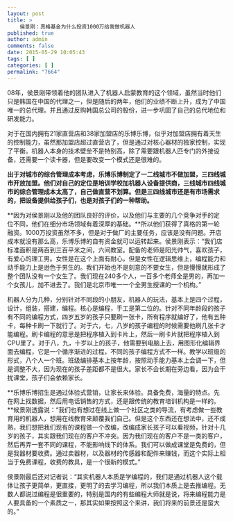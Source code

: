```yaml
---
layout: post
title: >
    侯景刚：真格基金为什么投资1000万给我做机器人
published: true
author: admin
comments: false
date: 2015-05-29 10:05:43
tags: [ ]
categories: [ ]
permalink: "7664"
---
```



08年，侯景刚带领着他的团队进入了机器人启蒙教育的这个领域，虽然当时他们只是韩国在中国的代理之一，但是随后的两年，他们的业绩不断上升，成为了中国唯一的总代理。并且通过反购韩国总公司的股份，进一步巩固了自己的总代地位和研发能力。

对于在国内拥有21家直营店和38家加盟店的乐博乐博，似乎对加盟店拥有着天生的控制能力，虽然那加盟店超过直营店了，但是通过对核心器材的独家控制，实现了平衡。机器人本身的技术壁垒不是特别高，除了需要跟机器人匹专门的外接设备，还需要一个读卡器，但是要改变一个模式还是很难的。

**出于对城市的综合管理成本考虑，乐博乐博制定了一二线城市不做加盟，三四线城市开放加盟。他们对自己的定位是培训学校加机器人设备提供商，三线城市四线城市的综合管理成本太高了，自己做直营不划算。但是三四线城市还是有市场需求的，把设备提供给孩子们，也是对孩子们的一种帮助。**

**因为对侯景刚以及他的团队良好的评价，以及他们与主要的几个竞争对手的定位不同，他们在细分市场领域有着深厚的基础。**所以他们获得了真格的第一轮融资。1000万投资虽然不多，但是对于做厂的主要任务，应该是没有问题。开店成本就没有那么高，乐博乐博的自有资金就可以运转起来。侯景刚表示：“我们店标准面积是两百到三百平米之间，六间教室。配备的老师是阳光帅气，喜欢孩子，有爱心的理工男。女性是在这个上面有耐心，但是女性在逻辑思维上，编程能力和动手能力上是逊色于男生的。我们开始也不是刻意的不要女生，但是慢慢就形成了整个团队没有一个女生了。我们现在240多个人，一百多个老师全是男的，再加一个女孩儿，加不进去了。我们是北京市唯一一个全男生授课的一个机构。”

机器人分为几种，分别针对不同段的小朋友，机器人的玩法，基本上是四个过程，设计，组装，搭建，编程。核心是编程，手工是第二位的。针对不同年龄段的孩子有不同的编程方式，四岁五岁的孩子只要刷一张卡，所有程序就编好了，他有五种卡，每种卡刷一下就行了。对于六，七，八岁的孩子编程的时候需要他刷几张卡才能编程。刷卡编程的意思是把程序植入到卡片上，然后一刷卡片就把程序植入到CPU里了。对于八，九，十岁以上的孩子，他需要到电脑上去，用图形化编辑界面去编程，它是一个循序渐进的过程，不同的孩子编程方式不一样。教学以班级的形式，八个人一个班。班级编排基本上按年龄，按照动手能力基本上会调一下，但是调整不大，因为现在的孩子差距都不是很大。家长不会长期在旁边看，因为会干扰课堂，孩子们会依赖家长。

**乐博乐博招生是通过体验式营销，让家长来体验。具备免费，海量的特点。先在网上找数据，然后用电话销售的方式，还是跟传统的教育培训机构是一样的。**候景刚透露说：“我们也有想过在线上做一个社区之类的导流，有考虑做一些教育用的机器人，想用在线教育来颠覆我们自己。但是这个东西还在想法中，还不成熟，我们想把我们现有的课程做一个改编，改编成家长孩子可以看视频，针对十几岁的孩子，其实跟我们现在的客户不冲突。因为我们现在的客户不是一类的客户，然后再弄一套不同的课程，不能影响线下的体系。我们可以做成课堂是免费的，但是我器材要收费。通过卖器材，以及器材的传感器和配件来赚钱，而这个实际上相当于免费课程，收费的教具，是一个很新的模式。”

侯景刚最后还对记者说：“其实机器人本质是学编程的，我们是通过机器人这个载体让孩子更简单，更直接，更明了的去学习编程，所以我们本质上是去推编程。无数人都说过编程是很重要的，特别是国内的有些编程大师就是说，将来编程能力是人要具备的一个素质之一，那其实如果按照这个来讲，我们将来的前景还是蛮大的。”